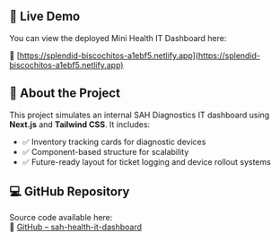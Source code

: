 ## 🚀 Live Demo

You can view the deployed Mini Health IT Dashboard here:

🔗 [https://splendid-biscochitos-a1ebf5.netlify.app](https://splendid-biscochitos-a1ebf5.netlify.app)

## 🧠 About the Project

This project simulates an internal SAH Diagnostics IT dashboard using **Next.js** and **Tailwind CSS**. It includes:

- ✅ Inventory tracking cards for diagnostic devices
- ✅ Component-based structure for scalability
- ✅ Future-ready layout for ticket logging and device rollout systems

## 💻 GitHub Repository

Source code available here:  
📁 [GitHub – sah-health-it-dashboard](https://github.com/adimuna1/sah-health-it-dashboard)
